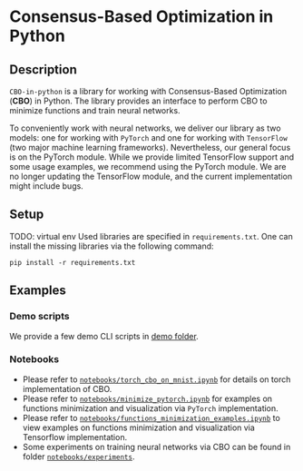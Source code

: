 # Consensus-Based Optimization in Python
## Description
`CBO-in-python` is a library for working with Consensus-Based Optimization (**CBO**) in Python. The library provides an interface to perform CBO to minimize functions and train neural networks. 

To conveniently work with neural networks, we deliver our library as two models: one for working with `PyTorch` and one for working with `TensorFlow` (two major machine learning frameworks). Nevertheless, our general focus is on the PyTorch module. While we provide limited TensorFlow support and some usage examples, we recommend using the PyTorch module. We are no longer updating the TensorFlow module, and the current implementation might include bugs.
## Setup
TODO: virtual env
Used libraries are specified in `requirements.txt`. One can install the missing libraries via the following command:
```
pip install -r requirements.txt
```
## Examples
### Demo scripts
We provide a few demo CLI scripts in [demo folder](https://github.com/Igor-Tukh/cbo-in-python/tree/master/demo).

### Notebooks
* Please refer to [`notebooks/torch_cbo_on_mnist.ipynb`](https://github.com/Igor-Tukh/cbo-in-python/blob/master/notebooks/torch_cbo_on_mnist.ipynb) for details on torch implementation of CBO.
* Please refer to [`notebooks/minimize_pytorch.ipynb`](https://github.com/Igor-Tukh/cbo-in-python/blob/master/notebooks/minimize_pytorch.ipynb) for  examples on functions minimization and visualization via `PyTorch` implementation.
* Please refer to [`notebooks/functions_minimization_examples.ipynb`](https://github.com/Igor-Tukh/cbo-in-python/blob/master/notebooks/functions_minimization_examples.ipynb) to view examples on functions minimization and visualization via Tensorflow implementation.
* Some experiments on training neural networks via CBO can be found in folder [`notebooks/experiments`](https://github.com/Igor-Tukh/cbo-in-python/tree/master/notebooks/experiments).
